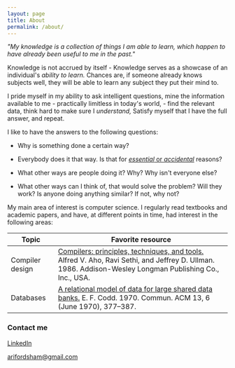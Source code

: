 ```yaml
---
layout: page
title: About
permalink: /about/
---
```


*"My knowledge is a collection of things I am able to learn, which happen to have already been useful to me in the past."*

Knowledge is not accrued by itself - Knowledge serves as a showcase of an individual's *ability to learn.* Chances are, if someone already knows subjects well, they will be able to learn any subject they put their mind to.

I pride myself in my ability to ask intelligent questions, mine the information available to me - practically limitless in today's world, - find the relevant data, think hard to make sure I *understand,* Satisfy myself that I have the full answer, and repeat.

I like to have the answers to the following questions:

* Why is something done a certain way?

* Everybody does it that way. Is that for [*essential* or *accidental*](https://en.wikipedia.org/wiki/No_Silver_Bullet#Summary) reasons?

* What other ways are people doing it? Why? Why isn't everyone else?

* What other ways can I think of, that would solve the problem? Will they work? Is anyone doing anything similar? If not, why not?

My main area of interest is computer science. I regularly read textbooks and academic papers, and have, at different points in time, had interest in the following areas:

| Topic     | Favorite resource            |
|-----------|------------------------------|
| Compiler design | [Compilers: principles, techniques, and tools.](https://www.amazon.co.uk/gp/product/0201100886/ref=as_li_tl?ie=UTF8&camp=1634&creative=6738&creativeASIN=0201100886&linkCode=as2&tag=arifordsham-21&linkId=cdba68a4f30425849beb08271327547d) Alfred V. Aho, Ravi Sethi, and Jeffrey D. Ullman. 1986. Addison-Wesley Longman Publishing Co., Inc., USA.
| Databases | [A relational model of data for large shared data banks.](https://www.seas.upenn.edu/~zives/03f/cis550/codd.pdf) E. F. Codd. 1970. Commun. ACM 13, 6 (June 1970), 377–387.



### Contact me

[LinkedIn](https://www.linkedin.com/in/ari-fordsham/)

<arifordsham@gmail.com>
